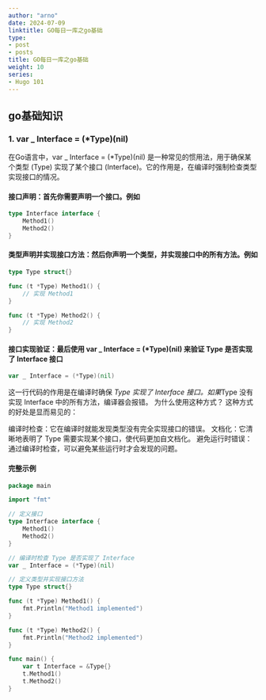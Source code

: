 ```yaml
---
author: "arno"
date: 2024-07-09
linktitle: GO每日一库之go基础
type:
- post
- posts
title: GO每日一库之go基础
weight: 10
series:
- Hugo 101
---
```



## go基础知识

### 1. var _ Interface = (*Type)(nil)

在Go语言中，var _ Interface = (*Type)(nil) 是一种常见的惯用法，用于确保某个类型 (Type) 实现了某个接口 (Interface)。它的作用是，在编译时强制检查类型实现接口的情况。

#### 接口声明：首先你需要声明一个接口。例如

```go
type Interface interface {
    Method1()
    Method2()
}
```

#### 类型声明并实现接口方法：然后你声明一个类型，并实现接口中的所有方法。例如

```go
type Type struct{}

func (t *Type) Method1() {
    // 实现 Method1
}

func (t *Type) Method2() {
    // 实现 Method2
}
```

#### 接口实现验证：最后使用 var _ Interface = (*Type)(nil) 来验证 Type 是否实现了 Interface 接口

```go
var _ Interface = (*Type)(nil)
```

这一行代码的作用是在编译时确保 *Type 实现了 Interface 接口。如果*Type 没有实现 Interface 中的所有方法，编译器会报错。
为什么使用这种方式？
这种方式的好处是显而易见的：

编译时检查：它在编译时就能发现类型没有完全实现接口的错误。
文档化：它清晰地表明了 Type 需要实现某个接口，使代码更加自文档化。
避免运行时错误：通过编译时检查，可以避免某些运行时才会发现的问题。

#### 完整示例

```go
package main

import "fmt"

// 定义接口
type Interface interface {
    Method1()
    Method2()
}

// 编译时检查 Type 是否实现了 Interface
var _ Interface = (*Type)(nil)

// 定义类型并实现接口方法
type Type struct{}

func (t *Type) Method1() {
    fmt.Println("Method1 implemented")
}

func (t *Type) Method2() {
    fmt.Println("Method2 implemented")
}

func main() {
    var t Interface = &Type{}
    t.Method1()
    t.Method2()
}

```
